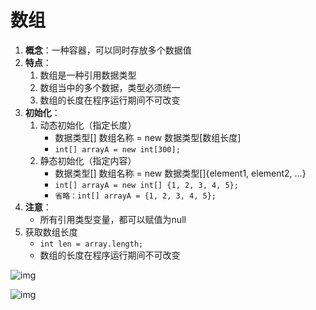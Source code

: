 # 数组

1. **概念**：一种容器，可以同时存放多个数据值 
2. **特点**：
   1. 数组是一种引用数据类型
   2. 数组当中的多个数据，类型必须统一
   3. 数组的长度在程序运行期间不可改变 
3. **初始化**：
   1. 动态初始化（指定长度）
      * 数据类型\[\] 数组名称 = new 数据类型\[数组长度\]
      * `int[] arrayA = new int[300];`
   2. 静态初始化（指定内容）
      * 数据类型\[\] 数组名称 = new 数据类型\[\]{element1, element2, ...}
      * `int[] arrayA = new int[] {1, 2, 3, 4, 5};`
      * `省略：int[] arrayA = {1, 2, 3, 4, 5};`
4. **注意**：
   * 所有引用类型变量，都可以赋值为null 
5. 获取数组长度
   * `int len = array.length;`
   * 数组的长度在程序运行期间不可改变

![img](https://gblobscdn.gitbook.com/assets%2F-MFGFjVrjTSMPA_4GB73%2F-MFGmsP4H2cZpbyhn5hE%2F-MFMEooyrWh-mDwSjrKi%2F01-Java中的内存划分.png?alt=media&token=c7d658db-950d-4561-9b21-7deb7d7167de)

![img](https://gblobscdn.gitbook.com/assets%2F-MFGFjVrjTSMPA_4GB73%2F-MFGmsP4H2cZpbyhn5hE%2F-MFMEuU6KjWLuOJ1ii5s%2F02-只有一个数组的内存图.png?alt=media&token=de076a1b-a413-4248-a208-c5f4452ab3d0)